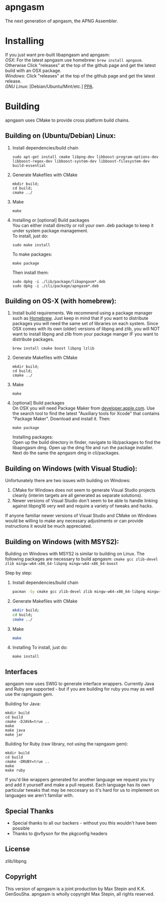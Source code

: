 apngasm
=======
The next generation of apngasm, the APNG Assembler.

Installing
==========
If you just want pre-built libapngasm and apngasm:  
*OSX*: For the latest apngasm use homebrew: `brew install apngasm`. Otherwise Click "releases" at 
	the top of the github page and get the latest build with an OSX package.  
*Windows*: Click "releases" at the top of the github page and get the latest release.  
*GNU Linux*: [Debian/Ubuntu/Mint/etc.] [PPA](https://code.launchpad.net/~zero-tsuki/+archive/ppa).

Building
========
apngasm uses CMake to provide cross platform build chains.

Building on (Ubuntu/Debian) Linux:  
----------------------------------
1. Install dependencies/build chain  
    ```
    sudo apt-get install cmake libpng-dev libboost-program-options-dev libboost-regex-dev libboost-system-dev libboost-filesystem-dev build-essential
    ```
2. Generate Makefiles with CMake  
    ```
    mkdir build;
    cd build;
    cmake ../
    ```
3. Make  
    ```
    make
    ```
4. Installing or [optional] Build packages  
You can either install directly or roll your own .deb package to keep it under system package 
management.  
    To install, just do:
    ```
    sudo make install
    ```
    To make packages:
    ```
    make package
    ```

    Then install them:
    ```
    sudo dpkg -i ./lib/package/libapngasm*.deb
    sudo dpkg -i ./cli/package/apngasm*.deb
    ```

Building on OS-X (with homebrew):  
---------------------------------
1. Install build requirements. We recommend using a package manager such as 
	[Homebrew](http://brew.sh/). Just keep in mind that if you want to distribute packages you 
	will need the same set of libraries on each system. Since OSX comes with its own (older) 
	versions of libpng and zlib, you will NOT want to install libpng and zlib from your package 
	manger IF you want to distribute packages.
	```
	brew install cmake boost libpng lzlib
	```

2. Generate Makefiles with CMake  
    ```
    mkdir build;
    cd build;
    cmake ../
    ```
3. Make  
    ```
    make
    ```
5. [optional] Build packages  
    On OSX you will need Package Maker from 
	[developer.apple.com](https://developer.apple.com/downloads). Use the search tool to find the 
	latest "Auxiliary tools for Xcode" that contains "Package Maker". Download and install it. 
	Then:  
    ```
    make package
    ```  
    Installing packages:  
    Open up the build directory in finder, navigate to lib/packages to find the libapngasm dmg. 
	Open up the dmg file and run the package installer. Next do the same the apngasm dmg in 
	cli/packages.
  
Building on Windows (with Visual Studio):
-----------------------------------------
Unfortunately there are two issues with building on Windows:
1. CMake for Windows does not seem to generate Visual Studio projects cleanly (interim targets 
	are all generated as separate solutions).
2. Newer versions of Visual Studio don't seem to be able to handle linking against libpng16 
	very well and require a variety of tweaks and hacks.

If anyone familiar newer versions of Visual Studio and CMake on Windows would be willing to 
make any necessary adjustments or can provide instructions it would be much appreciated.

Building on Windows (with MSYS2):  
---------------------------------
Building on Windows with MSYS2 is similar to building on Linux. The following packages are 
necessary to build apngasm: 
`cmake gcc zlib-devel zlib mingw-w64-x86_64-libpng mingw-w64-x86_64-boost`

Step by step:
1. Install dependencies/build chain  
    ```sh
	pacman -Sy cmake gcc zlib-devel zlib mingw-w64-x86_64-libpng mingw-w64-x86_64-boost
	```
2. Generate Makefiles with CMake  
    ```sh
    mkdir build;
    cd build;
    cmake ../
    ```
3. Make  
    ```sh
    make
    ```
4. Installing
	To install, just do:
    ```
    make install
	```

Interfaces
----------
apngasm now uses SWIG to generate interface wrappers. Currently Java and Ruby are supported - 
but if you are building for ruby you may as well use the rapngasm gem.

Building for Java:
```
mkdir build
cd build
cmake -DJAVA=true ..
make
make java
make jar
```

Building for Ruby (raw library, not using the rapngasm gem):
```
mkdir build
cd build
cmake -DRUBY=true ..
make
make ruby
```

If you'd like wrappers generated for another language we request you try and add it yourself and 
make a pull request. Each language has its own particular tweaks that may be neccesary so it's 
hard for us to implement on languages we aren't familiar with.

Special Thanks
--------------
* Special thanks to all our backers - without you this wouldn't have been possible
* Thanks to @vflyson for the pkgconfig headers


License
-------
zlib/libpng

Copyright
---------
This version of apngasm is a joint production by Max Stepin and K.K. GenSouSha.
apngasm is wholly copyright Max Stepin, all rights reserved.
